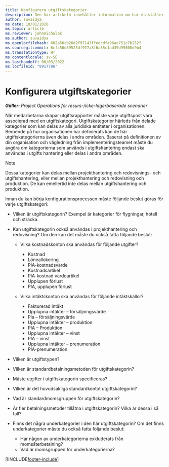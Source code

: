 ```yaml
---
title: Konfigurera utgiftskategorier
description: Den här artikeln innehåller information om hur du ställer in utgiftskategorier och delade kategorier för utgiftsrapporter.
author: suvaidya
ms.date: 10/01/2020
ms.topic: article
ms.reviewer: johnmichalak
ms.author: suvaidya
ms.openlocfilehash: 602a56cb26d2f97143ffedcdfa96ac751c7b252f
ms.sourcegitcommit: 6cfc50d89528df977a8f6a55c1ad39d99800d9b4
ms.translationtype: HT
ms.contentlocale: sv-SE
ms.lasthandoff: 06/03/2022
ms.locfileid: "8917786"
---
```

# <a name="set-up-expense-categories"></a>Konfigurera utgiftskategorier

_**Gäller:** Project Operations för resurs-/icke-lagerbaserade scenarier_

När medarbetarna skapar utgiftsrapporter måste varje utgiftspost vara associerad med en utgiftskategori. Utgiftskategorier härleds från delade kategorier som kan delas av alla juridiska entiteter i organisationen. Beroende på hur organisationen har definierats kan de här utgiftskategorierna även delas i andra områden. Baserat på definitionen av din organisation och vägledning från implementeringsteamet måste du avgöra om kategorierna som används i utgiftshantering endast ska användas i utgifts hantering eller delas i andra områden.

> [!NOTE]
> Dessa kategorier kan delas mellan projekthantering och redovisnings- och utgiftshantering, eller mellan projekthantering och redovisning och produktion. De kan emellertid inte delas mellan utgiftshantering och produktion.

Innan du kan börja konfigurationsprocessen måste följande beslut göras för varje utgiftskategori:

- Vilken är utgiftskategorin? Exempel är kategorier för flygningar, hotell och sträcka.
- Kan utgiftskategorin också användas i projekthantering och redovisning? Om den kan det måste du också fatta följande beslut:

    - Vilka kostnadskonton ska användas för följande utgifter?

        - Kostnad
        - Löneallokering
        - PIA-kostnadsvärde
        - Kostnadsartikel
        - PIA-kostnad värdeartikel
        - Upplupen förlust
        - PIA, upplupen förlust

    - Vilka intäktskonton ska användas för följande intäktskällor?

        - Fakturerad intäkt
        - Upplupna intäkter – försäljningsvärde
        - Pia – försäljningsvärde
        - Upplupna intäkter – produktion
        - PIA – Produktion
        - Upplupna intäkter – vinst
        - PIA – vinst
        - Upplupna intäkter – prenumeration
        - PIA-prenumeration

- Vilken är utgiftstypen?
- Vilken är standardbetalningsmetoden för utgiftskategorin?
- Måste utgifter i utgiftskategorin specificeras?
- Vilken är det huvudsakliga standardkontot utgiftskategorin?
- Vad är standardmomsgruppen för utgiftskategorin?
- Är fler betalningsmetoder tillåtna i utgiftskategorin? Vilka är dessa i så fall?
- Finns det några underkategorier i den här utgiftskategorin? Om det finns underkategorier måste du också fatta följande beslut:

    - Har någon av underkategorierna exkluderats från momsåterbetalning?
    - Vad är momsgruppen för underkategorierna?


[!INCLUDE[footer-include](../includes/footer-banner.md)]